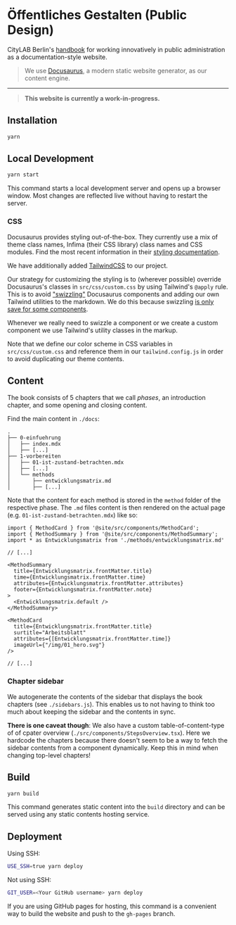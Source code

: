 # Öffentliches Gestalten (Public Design)

CityLAB Berlin's [handbook](https://citylab-berlin.org/en/projects/handbuch/) for working innovatively in public administration as a documentation-style website.

> We use [Docusaurus](https://docusaurus.io/), a modern static website generator, as our content engine.

---

> **This website is currently a work-in-progress.**

## Installation

```bash
yarn
```

## Local Development

```bash
yarn start
```

This command starts a local development server and opens up a browser window. Most changes are reflected live without having to restart the server.

### CSS

Docusaurus provides styling out-of-the-box. They currently use a mix of theme class names, Infima (their CSS library) class names and CSS modules. Find the most recent information in their [styling documentation](https://docusaurus.io/docs/styling-layout).

We have additionally added [TailwindCSS](https://tailwindcss.com/) to our project.

Our strategy for customizing the styling is to (wherever possible) override Docusaurus's classes in `src/css/custom.css` by using Tailwind's `@apply` rule. This is to avoid ["swizzling"](https://docusaurus.io/docs/swizzling) Docusaurus components and adding our own Tailwind utilities to the markdown. We do this because swizzling [is only save for some components](https://docusaurus.io/docs/swizzling#what-is-safe-to-swizzle).

Whenever we really need to swizzle a component or we create a custom component we use Tailwind's utility classes in the markup.

Note that we define our color scheme in CSS variables in `src/css/custom.css` and reference them in our `tailwind.config.js` in order to avoid duplicating our theme contents.

## Content

The book consists of 5 chapters that we call _phases_, an introduction chapter, and some opening and closing content.

Find the main content in `./docs`:

```plain
.
├── 0-einfuehrung
│   ├── index.mdx
│   ├── [...]
├── 1-vorbereiten
│   ├── 01-ist-zustand-betrachten.mdx
│   ├── [...]
│   └── methods
│       ├── entwicklungsmatrix.md
│       ├── [...]
```

Note that the content for each method is stored in the `method` folder of the respective phase. The `.md` files content is then rendered on the actual page (e.g. `01-ist-zustand-betrachten.mdx`) like so:

```mdx
import { MethodCard } from '@site/src/components/MethodCard';
import { MethodSummary } from '@site/src/components/MethodSummary';
import * as Entwicklungsmatrix from './methods/entwicklungsmatrix.md'

// [...]

<MethodSummary
  title={Entwicklungsmatrix.frontMatter.title}
  time={Entwicklungsmatrix.frontMatter.time}
  attributes={Entwicklungsmatrix.frontMatter.attributes}
  footer={Entwicklungsmatrix.frontMatter.note}
>
  <Entwicklungsmatrix.default />
</MethodSummary>

<MethodCard
  title={Entwicklungsmatrix.frontMatter.title}
  surtitle="Arbeitsblatt"
  attributes={[Entwicklungsmatrix.frontMatter.time]}
  imageUrl={"/img/01_hero.svg"}
/>

// [...]
```

### Chapter sidebar

We autogenerate the contents of the sidebar that displays the book chapters (see `./sidebars.js`). This enables us to not having to think too much about keeping the sidebar and the contents in sync.

**There is one caveat though**: We also have a custom table-of-content-type of of cpater overview (`./src/components/StepsOverview.tsx`). Here we hardcode the chapters because there doesn't seem to be a way to fetch the sidebar contents from a component dynamically. Keep this in mind when changing top-level chapters!

## Build

```bash
yarn build
```

This command generates static content into the `build` directory and can be served using any static contents hosting service.

## Deployment

Using SSH:

```bash
USE_SSH=true yarn deploy
```

Not using SSH:

```bash
GIT_USER=<Your GitHub username> yarn deploy
```

If you are using GitHub pages for hosting, this command is a convenient way to build the website and push to the `gh-pages` branch.
